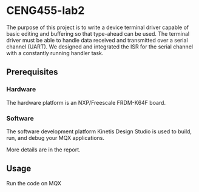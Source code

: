 # CENG455-lab2
The purpose of this project is to write a device terminal driver capable of basic editing and buffering so that type-ahead can be used. The terminal driver must be able to handle data received and transmitted over a serial channel (UART). 
We designed and integrated the ISR for the serial channel with a constantly running handler task.

## Prerequisites
### Hardware
The hardware platform is an NXP/Freescale FRDM-K64F board.

### Software
The software development platform Kinetis Design Studio is used to build, run, and debug your
MQX applications. 

More details are in the report.

## Usage
Run the code on MQX
